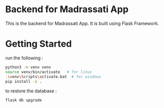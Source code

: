 # Backend for Madrassati App
This is the backend for Madrassati App. It is built using Flask Framework.
# Getting Started
run the following :
```bash
python3 -m venv venv
source venv/bin/activate   # for linux
.\venv\Scripts\activate.bat  # for windows
pip install -e .

```
to restore the database :
```bash
flask db upgrade
```
